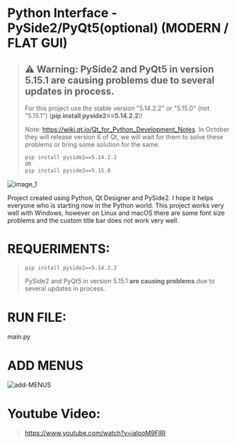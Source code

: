 # Python Interface - PySide2/PyQt5(optional) (MODERN / FLAT GUI)

> ## :warning: **Warning**: PySide2 and PyQt5 in version 5.15.1 are causing problems due to several updates in process.
> For this project use the stable version "5.14.2.2" or "5.15.0" (not "5.15.1") (**pip install pyside2==5.14.2.2**)!
>
> Note: https://wiki.qt.io/Qt_for_Python_Development_Notes.
> In October they will release version 6 of Qt, we will wait for them to solve these problems or bring some solution for the same.
> ```sh
> pip install pyside2==5.14.2.2
> OR
> pip install pyside2==5.15.0
> ```


![image_1](https://user-images.githubusercontent.com/60605512/82736094-50887300-9cfd-11ea-8e9a-c2fbbf97d983.PNG)

Project created using Python, Qt Designer and PySide2.
I hope it helps everyone who is starting now in the Python world.
This project works very well with Windows, however on Linux and macOS there are some font size problems and the custom title bar does not work very well.

# REQUERIMENTS:
> ```sh
> pip install pyside2==5.14.2.2
> ```
> PySide2 and PyQt5 in version 5.15.1 **are causing problems** due to several updates in process.

# RUN FILE:
main.py

# ADD MENUS
![add-MENUS](https://user-images.githubusercontent.com/60605512/94625100-56372c00-028e-11eb-978e-22165d8f77c8.png)

# Youtube Video:
> https://www.youtube.com/watch?v=iaIooM9FlRI
